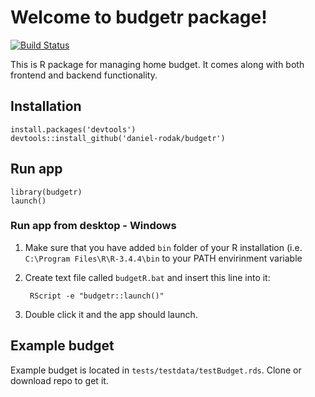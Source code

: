 # Welcome to budgetr package!

[![Build Status](https://travis-ci.org/daniel-rodak/budgetr.svg?branch=master)](https://travis-ci.org/daniel-rodak/budgetr)

This is R package for managing home budget. It comes along with both frontend
and backend functionality.

## Installation

    install.packages('devtools')
    devtools::install_github('daniel-rodak/budgetr')

## Run app

    library(budgetr)
    launch()
    
### Run app from desktop - Windows

1. Make sure that you have added `bin` folder of your R installation (i.e. `C:\Program Files\R\R-3.4.4\bin` to your PATH envirinment variable
2. Create text file called `budgetR.bat` and insert this line into it:

        RScript -e "budgetr::launch()"
3. Double click it and the app should launch.
    
## Example budget

Example budget is located in `tests/testdata/testBudget.rds`. Clone or download repo to get it.
